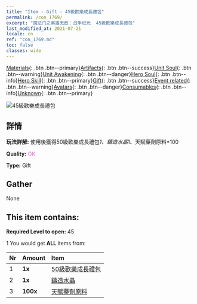 ```yaml
---
title: "Item - Gift - 45級歡樂成長禮包"
permalink: /con_1769/
excerpt: "魔法门之英雄无敌：战争纪元  45級歡樂成長禮包"
last_modified_at: 2021-07-21
locale: cn
ref: "con_1769.md"
toc: false
classes: wide
---
```

 [Materials](/ItemsCN/){: .btn .btn--primary}[Artifacts](/ItemsCN/Artifacts/){: .btn .btn--success}[Unit Soul](/ItemsCN/UnitSoul/){: .btn .btn--warning}[Unit Awakening](/ItemsCN/UnitAwakening/){: .btn .btn--danger}[Hero Soul](/ItemsCN/HeroSoul/){: .btn .btn--info}[Hero Skill](/ItemsCN/HeroSkill/){: .btn .btn--primary}[Gift](/ItemsCN/Gift/){: .btn .btn--success}[Event related](/ItemsCN/Events/){: .btn .btn--warning}[Avatars](/ItemsCN/Avatars/){: .btn .btn--danger}[Consumables](/ItemsCN/Consumables/){: .btn .btn--info}[Unknown](/ItemsCN/Unknown/){: .btn .btn--primary}

 ![45級歡樂成長禮包](/images/t/i_907219.png)

## 詳情
 **玩法詳解:** 使用後獲得50級歡樂成長禮包*1、鑄造水晶*1、天賦藥劑原料*100

 **Quality:** <span style="color: #DA70D6">OK</span>

 **Type:** Gift

## Gather

  None

## This item contains:

 **Required Level to open:** 45

 1 You would get **ALL** items  from:

  | Nr | Amount |     Item    |
  |:---|:-------|:------------|
  | 1 |  **1x** | [50級歡樂成長禮包](/cn/Items/con_1770/) |  | 
  | 2 |  **1x** | [鑄造水晶](/cn/Items/art_189/) |  | 
  | 3 |  **100x** | [天賦藥劑原料](/cn/Items/con_1120/) |  | 
